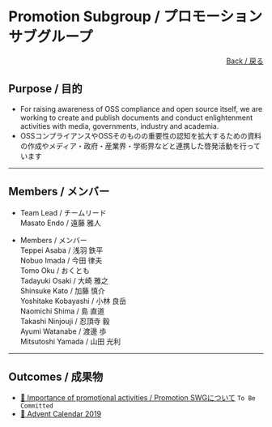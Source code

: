 # Promotion Subgroup / プロモーションサブグループ

<div style="text-align: right;">
<a href="/OpenChain-JWG/">Back / 戻る</a>
</div>

## Purpose / 目的

- For raising awareness of  OSS compliance and open source itself, we are working to create and publish documents and conduct enlightenment activities with media, governments, industry and academia.
- OSSコンプライアンスやOSSそのものの重要性の認知を拡大するための資料の作成やメディア・政府・産業界・学術界などと連携した啓発活動を行っています

---

## Members / メンバー

- Team Lead / チームリード  
Masato Endo / 遠藤 雅人  

- Members / メンバー  
Teppei Asaba / 浅羽 鉄平  
Nobuo Imada / 今田 律夫  
Tomo Oku / おくとも  
Tadayuki Osaki / 大崎 雅之  
Shinsuke Kato / 加藤 慎介  
Yoshitake Kobayashi / 小林 良岳  
Naomichi Shima / 島 直道  
Takashi Ninjouji / 忍頂寺 毅  
Ayumi Watanabe / 渡邊 歩  
Mitsutoshi Yamada / 山田 光利

---

## Outcomes / 成果物

- [&#x1f4c2; Importance of promotional activities / Promotion SWGについて]() ```To Be Committed```  
- [&#x1f4c2; Advent Calendar 2019](https://qiita.com/advent-calendar/2019/openchainjapanswg)
